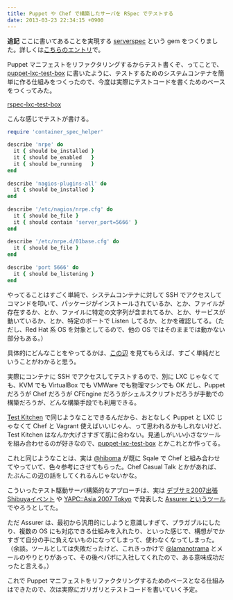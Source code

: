 ```yaml
---
title: Puppet や Chef で構築したサーバを RSpec でテストする
date: 2013-03-23 22:34:15 +0900
---
```



**追記** ここに書いてあることを実現する [serverspec](https://github.com/mizzy/serverspec) という gem をつくりました。詳しくは[こちらのエントリ](/blog/2013/03/24/3/)で。


Puppet マニフェストをリファクタリングするからテスト書くぞ、ってことで、 [puppet-lxc-test-box](/blog/2013/03/22/1/) に書いたように、テストするためのシステムコンテナを簡単に作る仕組みをつくったので、今度は実際にテストコードを書くためのベースをつくってみた。

[rspec-lxc-test-box](https://github.com/mizzy/rspec-lxc-test-box)

こんな感じでテストが書ける。

```ruby
require 'container_spec_helper'
 
describe 'nrpe' do
  it { should be_installed }
  it { should be_enabled   }
  it { should be_running   }
end
 
describe 'nagios-plugins-all' do
  it { should be_installed }
end
 
describe '/etc/nagios/nrpe.cfg' do
  it { should be_file }
  it { should contain 'server_port=5666' }
end
 
describe '/etc/nrpe.d/01base.cfg' do
  it { should be_file }
end
 
describe 'port 5666' do
  it { should be_listening }
end
```

やってることはすごく単純で、システムコンテナに対して SSH でアクセスしてコマンドを叩いて、パッケージがインストールされているか、とか、ファイルが存在するか、とか、ファイルに特定の文字列が含まれてるか、とか、サービスが動いているか、とか、特定のポートで Listen してるか、とかを確認してる。（ただし、Red Hat 系 OS を対象としてるので、他の OS ではそのままでは動かない部分もある。）

具体的にどんなことをやってるかは、[この辺](https://github.com/mizzy/rspec-lxc-test-box/tree/master/spec/support/matchers) を見てもらえば、すごく単純だということがわかると思う。

実際にコンテナに SSH でアクセスしてテストするので、別に LXC じゃなくても、KVM でも VirtualBox でも VMWare でも物理マシンでも OK だし、Puppet だろうが Chef だろうが CFEngine だろうがシェルスクリプトだろうが手動での構築だろうが、どんな構築手段でも利用できる。

[Test Kitchen](https://github.com/opscode/test-kitchen) で同じようなことできるんだから、おとなしく Puppet と LXC じゃなくて Chef と Vagrant 使えばいいじゃん、って思われるかもしれないけど、Test Kitchen はなんか大げさすぎて肌に合わない。見通しがいい小さなツールを組み合わせるのが好きなので、[puppet-lxc-test-box](/blog/2013/03/22/1/) とかこれとか作ってる。

これと同じようなことは、実は [@hiboma](https://twitter.com/hiboma) が既に Sqale で Chef と組み合わせてやっていて、色々参考にさせてもらった。Chef Casual Talk とかがあれば、たぶんこの辺の話をしてくれるんじゃないかな。

こういったテスト駆動サーバ構築的なアプローチは、実は [デブサミ2007出張Shibuyaイベント](http://shibuya.pm.org/blosxom/techtalks/200702.html) や [YAPC::Asia 2007 Tokyo](http://tokyo2007.yapcasia.org/sessions/2007/02/assurer_a_pluggable_server_tes.html) で発表した [Assurer というツール](http://www.slideshare.net/mizzy/assurer-a-pluggable-server-testingmonitoring-framework) でやろうとしてた。

ただ Assurer は、最初から汎用的にしようと意識しすぎて、プラガブルにしたり、複数の OS にも対応できる仕組みを入れたり、といった感じで、構想がでかすぎて自分の手に負えないものになってしまって、使わなくなってしまった。（余談。ツールとしては失敗だったけど、これきっかけで [@lamanotrama](https://twitter.com/lamanotrama) とメールのやりとりがあって、その後ペパボに入社してくれたので、ある意味成功だったと言える。）

これで Puppet マニフェストをリファクタリングするためのベースとなる仕組みはできたので、次は実際にガリガリとテストコードを書いていく予定。
